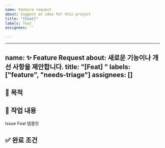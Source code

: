 ```yaml
---
name: Feature request
about: Suggest an idea for this project
title: "[Feat]"
labels: feat
assignees: ''

---
```


---
name: :sparkles: Feature Request
about: 새로운 기능이나 개선 사항을 제안합니다.
title: "[Feat] "
labels: ["feature", "needs-triage"]
assignees: []
---

## :dart: 목적

[//]: # (HTTP 요청 메시지의 Request-Line을 파싱하여 `method`, `URI`, `HTTP-version`을 분리하고,)

[//]: # (RFC 7230 문법에 따라 유효성 검사를 수행한다.)

## :jigsaw: 작업 내용

[//]: # (- [ ]  `HttpParser` 클래스 생성)

Issue Feat 템플릿

[//]: # (- [ ]  `parseRequestLine&#40;const std::string&&#41;` 메서드 구현)

[//]: # (- [ ]  잘못된 요청 시 예외 처리 &#40;`InvalidRequestException`&#41;)

[//]: # (- [ ]  `HttpRequest` 모델 클래스에 method/path/version 필드 추가)

[//]: # (- [ ]  GTest 기반 단위 테스트 작성 &#40;정상/비정상 입력&#41;)

## :white_check_mark: 완료 조건

[//]: # (- 정상적인 요청 라인이 올바르게 파싱되어 객체로 생성됨)

[//]: # (- 비정상적인 요청&#40;공백 부족, HTTP 버전 오류 등&#41;에 대해 예외 처리 동작함)

[//]: # (- GTest 테스트 전부 통과)

[//]: # (- 이후 모듈&#40;Validator, Router 등&#41;과 연결될 수 있는 구조 확보)
